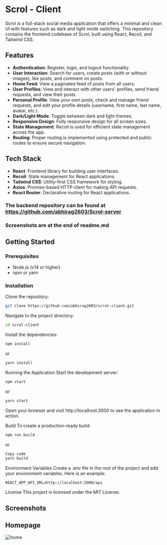 # Scrol - Client

Scrol is a full-stack social media application that offers a minimal and clean UI with features such as dark and light mode switching. This repository contains the frontend codebase of Scrol, built using React, Recoil, and Tailwind CSS.

## Features

- **Authentication**: Register, login, and logout functionality.
- **User Interaction**: Search for users, create posts (with or without images), like posts, and comment on posts.
- **Home Feed**: View a paginated feed of posts from all users.
- **User Profiles**: View and interact with other users' profiles, send friend requests, and view their posts.
- **Personal Profile**: View your own posts, check and manage friend requests, and edit your profile details (username, first name, last name, avatar, etc.).
- **Dark/Light Mode**: Toggle between dark and light themes.
- **Responsive Design**: Fully responsive design for all screen sizes.
- **State Management**: Recoil is used for efficient state management across the app.
- **Routing**: Proper routing is implemented using protected and public routes to ensure secure navigation.

## Tech Stack

- **React**: Frontend library for building user interfaces.
- **Recoil**: State management for React applications.
- **Tailwind CSS**: Utility-first CSS framework for styling.
- **Axios**: Promise-based HTTP client for making API requests.
- **React Router**: Declarative routing for React applications.

### The backend repository can be found at https://github.com/abhirag2603/Scrol-server


### Screenshots are at the end of readme.md


## Getting Started

### Prerequisites

- Node.js (v14 or higher)
- npm or yarn

### Installation

Clone the repository:

```bash
git clone https://github.com/abhirag2603/scrol-client.git
```


Navigate to the project directory:

```bash
cd scrol-client
```

Install the dependencies:

```bash
npm install
```

or

```bash
yarn install
```

Running the Application
Start the development server:

```bash
npm start
```

or

```bash
yarn start
```

Open your browser and visit http://localhost:3000 to see the application in action.

Build
To create a production-ready build:

```bash
npm run build
```

or

```bash
Copy code
yarn build
```

Environment Variables
Create a .env file in the root of the project and add your environment variables. Here is an example:


```Copy code
REACT_APP_API_URL=http://localhost:5000/api
```

License
This project is licensed under the MIT License.

## Screenshots

## Homepage 
![home](SS_homedark.png)
